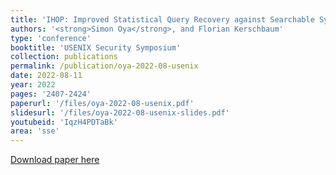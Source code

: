 ```yaml
---
title: 'IHOP: Improved Statistical Query Recovery against Searchable Symmetric Encryption through Quadratic Optimization'
authors: '<strong>Simon Oya</strong>, and Florian Kerschbaum'
type: 'conference'
booktitle: 'USENIX Security Symposium'
collection: publications
permalink: /publication/oya-2022-08-usenix
date: 2022-08-11
year: 2022
pages: '2407-2424'
paperurl: '/files/oya-2022-08-usenix.pdf'
slidesurl: '/files/oya-2022-08-usenix-slides.pdf'
youtubeid: 'IqzH4PDTaBk'
area: 'sse'
---
```


[Download paper here](/files/oya-2022-08-usenix.pdf)
